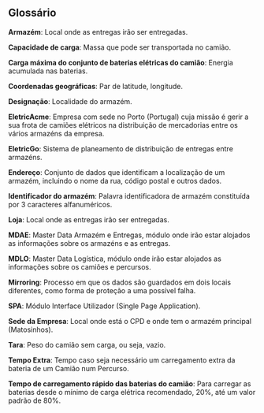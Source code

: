 ## Glossário

**Armazém**: Local onde as entregas irão ser entregadas.

**Capacidade de carga**: Massa que pode ser transportada no camião.

**Carga máxima do conjunto de baterias elétricas do camião**: Energia acumulada nas baterias.

**Coordenadas geográficas**: Par de latitude, longitude.

**Designação**: Localidade do armazém.

**EletricAcme**: Empresa com sede no Porto (Portugal) cuja missão é gerir a sua frota de camiões elétricos na distribuição de mercadorias entre os vários armazéns da empresa.

**EletricGo**: Sistema de planeamento de distribuição de entregas entre armazéns.

**Endereço**: Conjunto de dados que identificam a localização de um armazém, incluindo o nome da rua, código postal e outros dados.

**Identificador do armazém**: Palavra identificadora de armazém constituída por 3 caracteres alfanuméricos.

**Loja**: Local onde as entregas irão ser entregadas.

**MDAE**: Master Data Armazém e Entregas, módulo onde irão estar alojados as informações sobre os armazéns e as entregas.

**MDLO**: Master Data Logística, módulo onde irão estar alojados as informações sobre os camiões e percursos.

**Mirroring**: Processo em que os dados são guardados em dois locais diferentes, como forma de proteção a uma possível falha.

**SPA**: Módulo Interface Utilizador (Single Page Application).

**Sede da Empresa**: Local onde está o CPD e onde tem o armazém principal (Matosinhos).

**Tara**: Peso do camião sem carga, ou seja, vazio.

**Tempo Extra**: Tempo caso seja necessário um carregamento extra da bateria de um Camião num Percurso.

**Tempo de carregamento rápido das baterias do camião**: Para carregar as baterias desde o mínimo de carga elétrica recomendado, 20%, até um valor padrão de 80%.